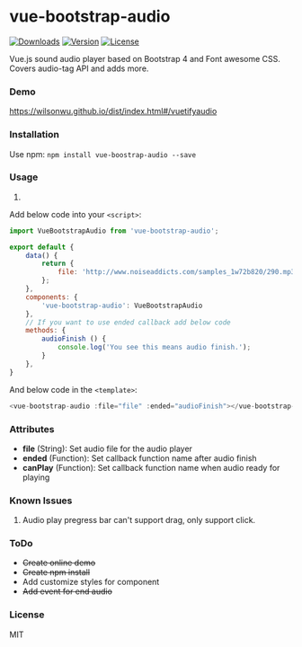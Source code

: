 # vue-bootstrap-audio
<a href="https://www.npmjs.com/package/vuetify-audio"><img src="https://img.shields.io/npm/dt/vuetify-audio.svg" alt="Downloads"></a>
<a href="https://www.npmjs.com/package/vuetify-audio"><img src="https://img.shields.io/npm/v/vuetify-audio.svg" alt="Version"></a>
<a href="https://www.npmjs.com/package/vuetify-audio"><img src="https://img.shields.io/npm/l/vuetify-audio.svg" alt="License"></a>

Vue.js sound audio player based on Bootstrap 4 and Font awesome CSS. Covers audio-tag API and adds more.

### Demo

https://wilsonwu.github.io/dist/index.html#/vuetifyaudio

### Installation

Use npm: ```npm install vue-boostrap-audio --save```

### Usage
1.
Add below code into your ```<script>```:
```js
import VueBootstrapAudio from 'vue-bootstrap-audio';

export default {
    data() {
        return {
            file: 'http://www.noiseaddicts.com/samples_1w72b820/290.mp3',
        };
    },
    components: {
        'vue-bootstrap-audio': VueBootstrapAudio
    },
    // If you want to use ended callback add below code
    methods: {
        audioFinish () {
            console.log('You see this means audio finish.');
        }
    },
}

```

And below code in the ```<template>```:
```js
<vue-bootstrap-audio :file="file" :ended="audioFinish"></vue-bootstrap-audio>
```


### Attributes

 - **file** (String): Set audio file for the audio player
 - **ended** (Function): Set callback function name after audio finish
 - **canPlay** (Function): Set callback function name when audio ready for playing

### Known Issues
1. Audio play pregress bar can't support drag, only support click.

### ToDo

 - ~~Create online demo~~
 - ~~Create npm install~~
 - Add customize styles for component
 - ~~Add event for end audio~~

### License

MIT
